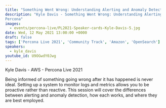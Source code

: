```yaml
---
title: "Something Went Wrong: Understanding Alerting and Anomaly Detection"
description: "Kyle Davis - Something Went Wrong: Understanding Alerting and Anomaly Detection - Percona Live 2021
Percona"
images:
  - events/percona-live/PL2021-Speaker-cards-Kyle-Davis-5.jpg
date: Wed, 12 May 2021 13:00:00 +0000
draft: false
tags: ['Percona Live 2021', 'Community Track', 'Amazon', 'OpenSearch']
speakers:
  - kyle_davis
youtube_id: U9OGwdY0Jwg
---
```


Kyle Davis - AWS - Percona Live 2021

Being informed of something going wrong after it has happened is never ideal. Setting up a system to monitor logs and metrics allows you to be proactive rather than reactive. This session will cover the differences between alerting and anomaly detection, how each works, and where they are best employed.
